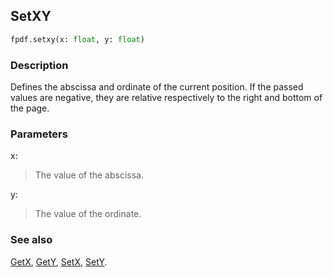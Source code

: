 ## SetXY ##

```python
fpdf.setxy(x: float, y: float)
```
### Description ###

Defines the abscissa and ordinate of the current position. If the passed values are negative, they are relative respectively to the right and bottom of the page.

### Parameters ###

x:
> The value of the abscissa.

y:
> The value of the ordinate.

### See also ###

[GetX](GetX.md), [GetY](GetY.md), [SetX](SetX.md), [SetY](SetY.md).
